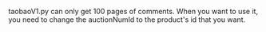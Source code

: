 taobaoV1.py can only get 100 pages of comments. When you want to use it, you need to change the auctionNumId to the product's id that you want.
